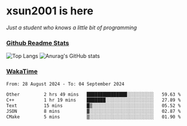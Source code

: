 # xsun2001 is here

*Just a student who knows a little bit of programming*

### [Github Readme Stats](https://github.com/anuraghazra/github-readme-stats)

![Top Langs](https://github-readme-stats.vercel.app/api/top-langs/?username=xsun2001&layout=compact&theme=radical) ![Anurag's GitHub stats](https://github-readme-stats.vercel.app/api?username=xsun2001&show_icons=true&theme=radical)

### [WakaTime](https://wakatime.com)

<!--START_SECTION:waka-->

```txt
From: 28 August 2024 - To: 04 September 2024

Other         2 hrs 49 mins   ███████████████░░░░░░░░░░   59.63 %
C++           1 hr 19 mins    ███████░░░░░░░░░░░░░░░░░░   27.89 %
Text          15 mins         █▒░░░░░░░░░░░░░░░░░░░░░░░   05.52 %
JSON          8 mins          ▓░░░░░░░░░░░░░░░░░░░░░░░░   02.87 %
CMake         5 mins          ▒░░░░░░░░░░░░░░░░░░░░░░░░   01.90 %
```

<!--END_SECTION:waka-->
